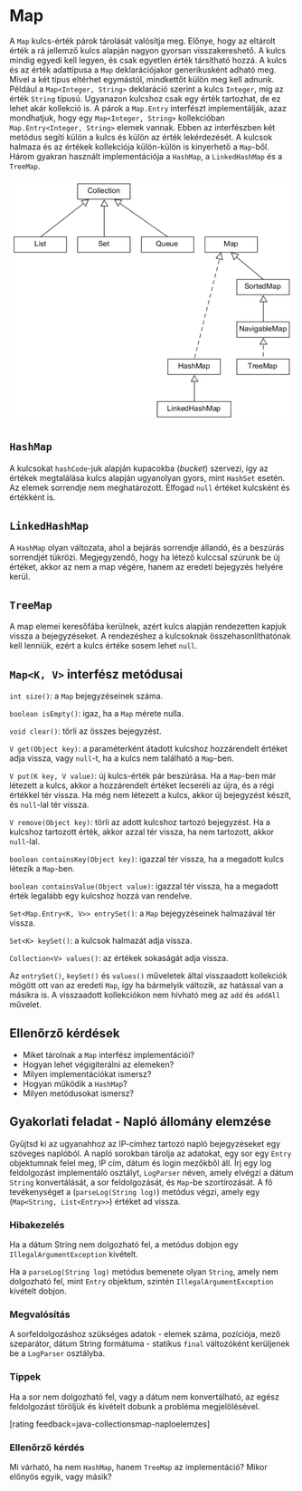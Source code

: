 # Map

A `Map` kulcs-érték párok tárolását valósítja meg. Előnye, hogy az eltárolt érték a rá jellemző kulcs alapján nagyon gyorsan visszakereshető. A kulcs mindig egyedi kell legyen, és csak egyetlen érték társítható hozzá. A kulcs és az érték adattípusa a `Map` deklarációjakor generikusként adható meg. Mivel a két típus eltérhet egymástól, mindkettőt külön meg kell adnunk. Például a `Map<Integer, String>` deklaráció szerint a kulcs `Integer`, míg az érték `String` típusú. Ugyanazon kulcshoz csak egy érték tartozhat, de ez lehet akár kollekció is. A párok a `Map.Entry` interfészt implementálják, azaz mondhatjuk, hogy egy `Map<Integer, String>` kollekcióban `Map.Entry<Integer, String>` elemek vannak. Ebben az interfészben két metódus segíti külön a kulcs és külön az érték lekérdezését. A kulcsok halmaza és az értékek kollekciója külön-külön is kinyerhető a `Map`-ből. Három gyakran használt implementációja a `HashMap`, a `LinkedHashMap` és a `TreeMap`.

![maps](images/maps.png)

## `HashMap`

A kulcsokat `hashCode`-juk alapján kupacokba (*bucket*) szervezi, így az értékek megtalálása kulcs alapján ugyanolyan gyors, mint `HashSet` esetén. Az elemek sorrendje nem meghatározott. Elfogad `null` értéket kulcsként és értékként is.

## `LinkedHashMap`

A `HashMap` olyan változata, ahol a bejárás sorrendje állandó, és a beszúrás sorrendjét tükrözi. Megjegyzendő, hogy ha létező kulccsal szúrunk be új értéket, akkor az nem a map végére, hanem az eredeti bejegyzés helyére kerül.

## `TreeMap`

A map elemei keresőfába kerülnek, azért kulcs alapján rendezetten kapjuk vissza a bejegyzéseket. A rendezéshez a kulcsoknak összehasonlíthatónak kell lenniük, ezért a kulcs értéke sosem lehet `null`.

## `Map<K, V>` interfész metódusai

`int size()`: a `Map` bejegyzéseinek száma.

`boolean isEmpty()`: igaz, ha a `Map` mérete nulla.

`void clear()`: törli az összes bejegyzést.

`V get(Object key)`: a paraméterként átadott kulcshoz hozzárendelt értéket adja vissza, vagy `null`-t, ha a kulcs nem található a `Map`-ben.

`V put(K key, V value)`: új kulcs-érték pár beszúrása. Ha a `Map`-ben már létezett a kulcs, akkor a hozzárendelt értéket lecseréli az újra, és a régi értékkel tér vissza. Ha még nem létezett a kulcs, akkor új bejegyzést készít, és `null`-lal tér vissza.

`V remove(Object key)`: törli az adott kulcshoz tartozó bejegyzést. Ha a kulcshoz tartozott érték, akkor azzal tér vissza, ha nem tartozott, akkor `null`-lal.

`boolean containsKey(Object key)`: igazzal tér vissza, ha a megadott kulcs létezik a `Map`-ben.

`boolean containsValue(Object value)`: igazzal tér vissza, ha a megadott érték legalább egy kulcshoz hozzá van rendelve.

`Set<Map.Entry<K, V>> entrySet()`: a `Map` bejegyzéseinek halmazával tér vissza.

`Set<K> keySet()`: a kulcsok halmazát adja vissza.

`Collection<V> values()`: az értékek sokaságát adja vissza.

Az `entrySet()`, `keySet()` és `values()` műveletek által visszaadott kollekciók mögött ott van az eredeti `Map`, így ha bármelyik változik, az hatással van a másikra is. A visszaadott kollekciókon nem hívható meg az `add` és `addAll` művelet.

## Ellenőrző kérdések

* Miket tárolnak a `Map` interfész implementációi?
* Hogyan lehet végigiterálni az elemeken?
* Milyen implementációkat ismersz?
* Hogyan működik a `HashMap`?
* Milyen metódusokat ismersz?

## Gyakorlati feladat - Napló állomány elemzése

Gyűjtsd ki az ugyanahhoz az IP-címhez tartozó napló bejegyzéseket egy szöveges naplóból.
A napló sorokban tárolja az adatokat, egy sor egy `Entry` objektumnak felel meg,
IP cím, dátum és login mezőkből áll.
Írj egy log feldolgozást implementáló osztályt, `LogParser` néven, amely  elvégzi a dátum `String` konvertálását,
a sor feldolgozását, és `Map`-be szortírozását.
A fő tevékenységet a (`parseLog(String log)`) metódus végzi, amely egy (`Map<String, List<Entry>>`) értéket ad vissza.


### Hibakezelés

Ha a dátum String nem dolgozható fel, a metódus dobjon egy `IllegalArgumentException` kivételt.

Ha a `parseLog(String log)` metódus bemenete olyan `String`, amely nem dolgozható fel, mint `Entry` objektum,
szintén `IllegalArgumentException` kivételt dobjon.

### Megvalósítás

A sorfeldolgozáshoz szükséges adatok - elemek száma, pozíciója, mező szeparátor, dátum String formátuma -
statikus `final` változóként kerüljenek be a `LogParser` osztályba.

### Tippek

Ha a sor nem dolgozható fel, vagy a dátum nem konvertálható,
az egész feldolgozást töröljük és kivételt dobunk a probléma megjelölésével.

[rating feedback=java-collectionsmap-naploelemzes]

### Ellenőrző kérdés

Mi várható, ha nem `HashMap`, hanem `TreeMap` az implementáció? Mikor előnyös egyik, vagy másik?
